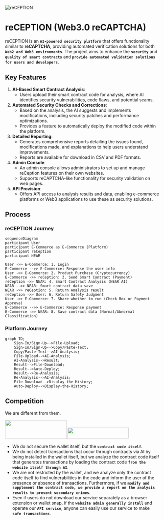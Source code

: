 ![reCEPTION](https://github.com/user-attachments/assets/775b68ac-564e-42fb-b7d5-177943ed8995)

# reCEPTION (Web3.0 reCAPTCHA)

reCEPTION is an **`AI-powered security platform`** that offers functionality similar to **reCAPTCHA**, providing automated verification solutions for both **`Web2 and Web3 environments`**. 
The project aims to enhance the **`security`** and **`quality of smart contracts`** and **`provide automated validation solutions for users and developers`**.

## Key Features
1. **AI-Based Smart Contract Analysis**:
    - Users upload their smart contract code for analysis, where AI identifies security vulnerabilities, code flaws, and potential scams.
2. **Automated Security Checks and Corrections**:
    - Based on the analysis, the AI suggests and implements modifications, including security patches and performance optimizations.
    - Provides a feature to automatically deploy the modified code within the platform.
3. **Detailed Reporting**:
    - Generates comprehensive reports detailing the issues found, modifications made, and explanations to help users understand improvements.
    - Reports are available for download in CSV and PDF formats.
4. **Admin Console**:
    - An admin console allows administrators to set up and manage reCeption features on their own websites.
    - Supports reCAPTCHA-like functionality for security validation on web pages.
5. **API Provision**:
    - Offers API access to analysis results and data, enabling e-commerce platforms or Web3 applications to use these as security solutions.
  
## Process
### reCEPTION Journey
```mermaid
sequenceDiagram
participant User
participant E-Commerce as E-Commerce (Platform)
participant reCeption
participant NEAR

User ->> E-Commerce: 1. Login
E-Commerce -->> E-Commerce: Response the user info
User ->> E-Commerce: 2. Product Purchase (Cryptocurrency)
E-Commerce ->> reCeption: 3. Send Smart Contract (Payment)
reCeption ->> NEAR: 4. Smart Contract Analysis (NEAR AI)
NEAR -->> NEAR: Smart contract data save
NEAR ->> reCeption: 5. Return Analysis result
reCeption ->> User: 6. Return Safety Judgment
User ->> E-Commerce: 7. Share whether to run (Check Box or Payment Approve)
E-Commerce -->> E-Commerce: Response payment
E-Commerce ->> NEAR: 8. Save contract data (Normal/Abnormal Classification)
```

### Platform Journey
```mermaid
graph TD;
    Sign-In/Sign-Up-->File-Upload;
    Sign-In/Sign-Up-->Copy/Paste-Text;
    Copy/Paste-Text-->AI-Analysis;
    File-Upload-->AI-Analysis;
    AI-Analysis-->Result;
    Result-->File-Download;
    Result-->Auto-Deploy;
    Result-->Re-Analysis;
    Re-Analysis-->AI-Analysis;
    File-Download-->Display-the-History;
    Auto-Deploy-->Display-the-History;
```

## Competition
We are different from them.

<a href="https://www.walletguard.app/" height="5" width="10" target="_blank">
	<img src="https://cdn.prod.website-files.com/653c60995304b515c2f8f3f6/65a758a1767a906d4ebcde44_wallet%20guard%20logo.png" width="200" height="60">
<a><a href="https://www.anchain.ai/" height="5" width="10" target="_blank">
	<img src="https://github.com/user-attachments/assets/ca988dbf-b869-4524-a7ff-127a3618ae4d" width="200" height="35">
<a>

- We do not secure the wallet itself, but the **`contract code itself`**.
- We do not detect transactions that occur through contracts via AI by being installed in the wallet itself, but we analyze the contract code itself that generates transactions by loading the contract code **`from the website itself through AI`**.
- We are not restricted by the wallet, and we analyze only the contract code itself to find vulnerabilities in the code and inform the user of the presence or absence of transactions. Furthermore, if we **`modify and supplement the contract code, we provide a report on the analysis results to prevent secondary crimes`**.
- Even if users do not download our service separately as a browser extension or wallet snap, if the **`website admin generally install`** and operate our **`API service`**, anyone can easily use our service to make **`safe transactions`**.
